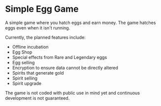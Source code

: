 
# Simple Egg Game

A simple game where you hatch eggs and earn money. The game hatches eggs even when it isn't running. 

Currently, the planned features include:

- Offline incubation
- Egg Shop
- Special effects from Rare and Legendary eggs
- Egg selling
- Encryption to ensure data cannot be directly altered
- Spirits that generate gold
- Spirit selling
- Spirit upgrade

The game is not coded with public use in mind yet and continuous development is not guaranteed.

